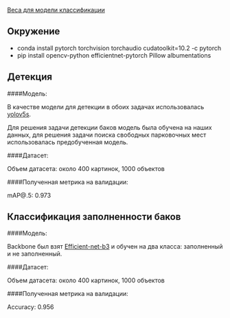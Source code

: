 [Веса для модели классификации](https://drive.google.com/file/d/1Q2Lww7kNDw8rDQL_E5K9RDTH4oRZcSi0/view?usp=sharing)

## Окружение
- conda install pytorch torchvision torchaudio cudatoolkit=10.2 -c pytorch
- pip install opencv-python efficientnet-pytorch Pillow albumentations

## Детекция
####Модель:

В качестве модели для детекции в обоих задачах использовалась [yolov5s](https://github.com/ultralytics/yolov5).

Для решения задачи детекции баков модель была обучена на наших данных, для решения задачи поиска свободных парковочных мест использовалась предобученная модель.

####Датасет:

Объем датасета: около 400 картинок, 1000 объектов

####Полученная метрика на валидации:

mAP@.5: 0.973


## Классификация заполненности баков

####Модель:

Backbone был взят [Efficient-net-b3](https://github.com/lukemelas/EfficientNet-PyTorch) и обучен на два класса: заполненный и не заполненный.

####Датасет:

Объем датасета: около 400 картинок, 1000 объектов

####Полученная метрика на валидации:

Accuracy: 0.956

